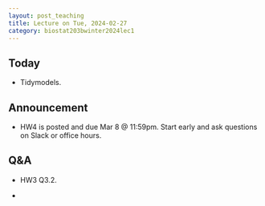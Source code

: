 ```yaml
---
layout: post_teaching
title: Lecture on Tue, 2024-02-27
category: biostat203bwinter2024lec1
---
```


## Today

* Tidymodels.

## Announcement

* HW4 is posted and due Mar 8 @ 11:59pm. Start early and ask questions on Slack or office hours.

## Q&A

* HW3 Q3.2.

* 
